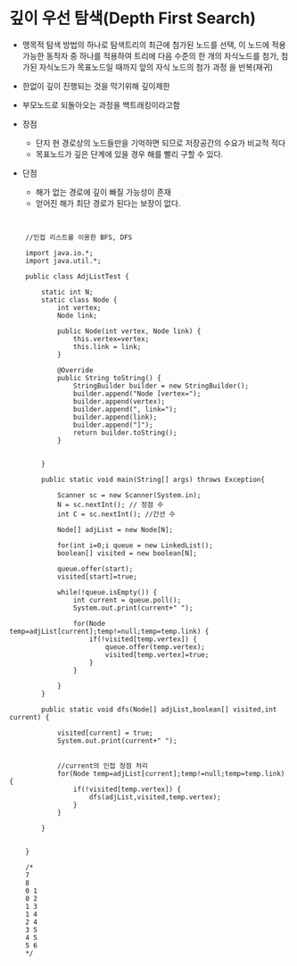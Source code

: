 # 깊이 우선 탐색(Depth First Search)

- 맹목적 탐색 방법의 하나로 탐색트리의 최근에 첨가된 노드를 선택, 이 노드에 적용 가능한 동작자 중 하나를 적용하여 트리에 다음 수준의 한 개의 자식노드를 첨가, 첨가된 자식노드가 목표노드일 때까지 앞의 자식 노드의 첨가 과정 을 반복(재귀)

- 한없이 깊이 진행되는 것을 막기위해 깊이제한

- 부모노드로 되돌아오는 과정을 백트래킹이라고함

- 장점
    - 단지 현 경로상의 노드들만을 기억하면 되므로 저장공간의 수요가 비교적 적다
    - 목표노드가 깊은 단계에 있을 경우 해를 빨리 구할 수 있다.

- 단점
    - 해가 없는 경로에 깊이 빠질 가능성이 존재
    - 얻어진 해가 최단 경로가 된다는 보장이 없다.

<pre>
<code>

    //인접 리스트를 이용한 BFS, DFS

    import java.io.*;
    import java.util.*;

    public class AdjListTest {
        
        static int N;
        static class Node {
            int vertex;
            Node link;
            
            public Node(int vertex, Node link) {
                this.vertex=vertex;
                this.link = link;
            }
            
            @Override
            public String toString() {
                StringBuilder builder = new StringBuilder();
                builder.append("Node [vertex=");
                builder.append(vertex);
                builder.append(", link=");
                builder.append(link);
                builder.append("]");
                return builder.toString();
            }
            
            
        }

        public static void main(String[] args) throws Exception{
            
            Scanner sc = new Scanner(System.in);
            N = sc.nextInt(); // 정점 수
            int C = sc.nextInt(); //간선 수
            
            Node[] adjList = new Node[N];
            
            for(int i=0;i<C;i++) {
                int from = sc.nextInt();
                int to = sc.nextInt();
                
                adjList[from] = new Node(to,adjList[from]);
                adjList[to] = new Node(from,adjList[to]);
            }
            
            //for(Node head : adjList)System.out.println(head);
            
            System.out.println("BFS");
            bfs(adjList,0);
            System.out.println();
            System.out.println("DFS");
            dfs(adjList,new boolean[N],0);
        }
        
        public static void bfs(Node[] adjList,int start) {
            
            Queue<Integer> queue = new LinkedList<Integer>();
            boolean[] visited = new boolean[N];
            
            queue.offer(start);
            visited[start]=true;
            
            while(!queue.isEmpty()) {
                int current = queue.poll();
                System.out.print(current+" ");
                
                for(Node temp=adjList[current];temp!=null;temp=temp.link) {
                    if(!visited[temp.vertex]) {
                        queue.offer(temp.vertex);
                        visited[temp.vertex]=true;
                    }
                }
                
            }
        }
        
        public static void dfs(Node[] adjList,boolean[] visited,int current) {
                
            visited[current] = true;
            System.out.print(current+" ");
            
            
            //current의 인접 정점 처리
            for(Node temp=adjList[current];temp!=null;temp=temp.link) {
                if(!visited[temp.vertex]) {
                    dfs(adjList,visited,temp.vertex);
                }
            }
            
        }
        

    }

    /*
    7
    8
    0 1
    0 2	
    1 3
    1 4
    2 4
    3 5
    4 5
    5 6
    */

</code>
<pre>


